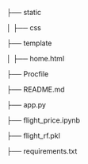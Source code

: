 ├── static 

│   ├── css

├── template

│   ├── home.html

├── Procfile

├── README.md

├── app.py

├── flight_price.ipynb

├── flight_rf.pkl

├── requirements.txt